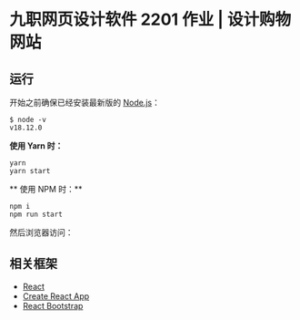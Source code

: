 # 九职网页设计软件 2201 作业 | 设计购物网站

## 运行

开始之前确保已经安装最新版的 [Node.js](https://nodejs.org/zh-cn/)：

```shell
$ node -v
v18.12.0
```

**使用 Yarn 时：**

```shell
yarn
yarn start
```

** 使用 NPM 时：**

```shell
npm i
npm run start
```

然后浏览器访问：

## 相关框架

- [React](https://zh-hans.reactjs.org/docs/getting-started.html)
- [Create React App](https://create-react-app.dev/docs/getting-started)
- [React Bootstrap](https://react-bootstrap.github.io/getting-started/introduction)